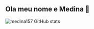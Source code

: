 ## Ola meu nome e Medina 👋

![medina157 GitHub stats](https://github-readme-stats.vercel.app/api?username=medina157&show_icons=true&theme=radical)
